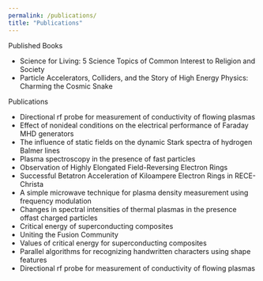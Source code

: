 ```yaml
---
permalink: /publications/
title: "Publications"
---
```


Published Books
- Science for Living: 5 Science Topics of Common Interest to Religion and Society
- Particle Accelerators, Colliders, and the Story of High Energy Physics: Charming the Cosmic Snake

Publications
- Directional rf probe for measurement of conductivity of flowing plasmas
- Effect of nonideal conditions on the electrical performance of Faraday MHD generators
- The influence of static fields on the dynamic Stark spectra of hydrogen Balmer lines
- Plasma spectroscopy in the presence of fast particles
- Observation of Highly Elongated Field-Reversing Electron Rings
- Successful Betatron Acceleration of Kiloampere Electron Rings in RECE-Christa
- A simple microwave technique for plasma density measurement using frequency modulation
- Changes in spectral intensities of thermal plasmas in the presence offast charged particles
- Critical energy of superconducting composites
- Uniting the Fusion Community
- Values of critical energy for superconducting composites
- Parallel algorithms for recognizing handwritten characters using shape features
- Directional rf probe for measurement of conductivity of flowing plasmas